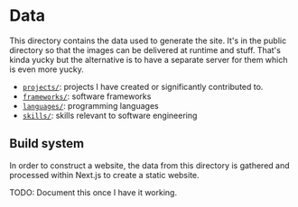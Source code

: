 # Data

This directory contains the data used to generate the site. It's in the public
directory so that the images can be delivered at runtime and stuff. That's
kinda yucky but the alternative is to have a separate server for them which is
even more yucky.

* [`projects/`](./projects/): projects I have created or significantly
  contributed to.
* [`frameworks/`](./frameworks/): software frameworks
* [`languages/`](./languages/): programming languages
* [`skills/`](./skills/): skills relevant to software engineering

## Build system

In order to construct a website, the data from this directory is gathered and
processed within Next.js to create a static website.

TODO: Document this once I have it working.
